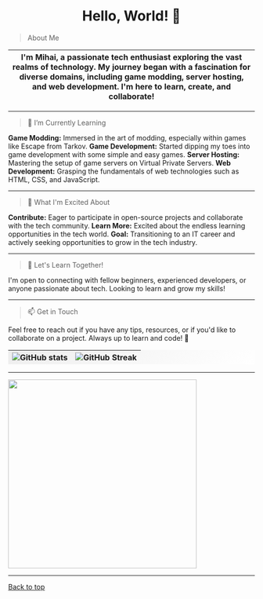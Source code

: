 <h1 align="center">Hello, World! 👋</h1>

>About Me

|I'm Mihai, a passionate tech enthusiast exploring the vast realms of technology. My journey began with a fascination for diverse domains, including game modding, server hosting, and web development. I'm here to learn, create, and collaborate!|
| --- | 
***

>🌱 I’m Currently Learning


__Game Modding:__ Immersed in the art of modding, especially within games like Escape from Tarkov. 
__Game Development:__ Started dipping my toes into game development with some simple and easy games.
__Server Hosting:__ Mastering the setup of game servers on Virtual Private Servers.
__Web Development:__ Grasping the fundamentals of web technologies such as HTML, CSS, and JavaScript. 

***

>🚀 What I'm Excited About

__Contribute:__ Eager to participate in open-source projects and collaborate with the tech community.
__Learn More:__ Excited about the endless learning opportunities in the tech world.
__Goal:__ Transitioning to an IT career and actively seeking opportunities to grow in the tech industry.
***

>🤝 Let's Learn Together!

I'm open to connecting with fellow beginners, experienced developers, or anyone passionate about tech. Looking to learn and grow my skills! 
***

>📫 Get in Touch

Feel free to reach out if you have any tips, resources, or if you'd like to collaborate on a project. Always up to learn and code! 🌟

<div class="container">
    <style>
        .container {
                    background-image: linear-gradient(320deg, #fff, #ddd 200%, #ccc);
                    }
                </style>

|![GitHub stats](https://github-readme-stats.vercel.app/api?username=mihaicm93&show_icons=true&theme=gruvbox)|![GitHub Streak](https://streak-stats.demolab.com?user=mihaicm93&theme=gruvbox&border_radius=2.5)| 
| --- | --- | 
</div>
 
***
<img src="https://github.com/darsaveli/darsaveli/blob/main/1479814528_webarebears.gif?raw=true" width="385px" align="center">  </img>


***

[Back to top](#readme)




